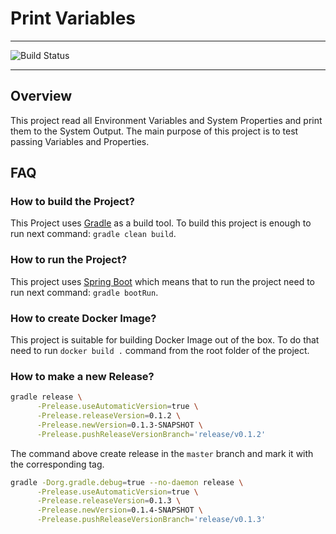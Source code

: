 # Print Variables

---

![Build Status](https://github.com/oleynik/print-variables/actions/workflows/main.yml/badge.svg)

---

## Overview
This project read all Environment Variables and System Properties and print them to the System Output.
The main purpose of this project is to test passing Variables and Properties.

## FAQ
### How to build the Project?
This Project uses [Gradle](https://gradle.org/) as a build tool. To build this project is enough to run next command: `gradle clean build`.

### How to run the Project?
This project uses [Spring Boot](https://spring.io/projects/spring-boot) which means that to run the project need to run next command: `gradle bootRun`.

### How to create Docker Image?
This project is suitable for building Docker Image out of the box. To do that need to run `docker build .` command from the root folder of the project.

### How to make a new Release?
```bash
gradle release \
      -Prelease.useAutomaticVersion=true \
      -Prelease.releaseVersion=0.1.2 \
      -Prelease.newVersion=0.1.3-SNAPSHOT \
      -Prelease.pushReleaseVersionBranch='release/v0.1.2'
```
The command above create release in the `master` branch and mark it with the corresponding tag.

```bash
gradle -Dorg.gradle.debug=true --no-daemon release \
      -Prelease.useAutomaticVersion=true \
      -Prelease.releaseVersion=0.1.3 \
      -Prelease.newVersion=0.1.4-SNAPSHOT \
      -Prelease.pushReleaseVersionBranch='release/v0.1.3'
```